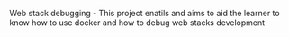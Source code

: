 Web stack debugging - This project enatils and aims to aid the learner to know how to use docker and how to debug web stacks development
